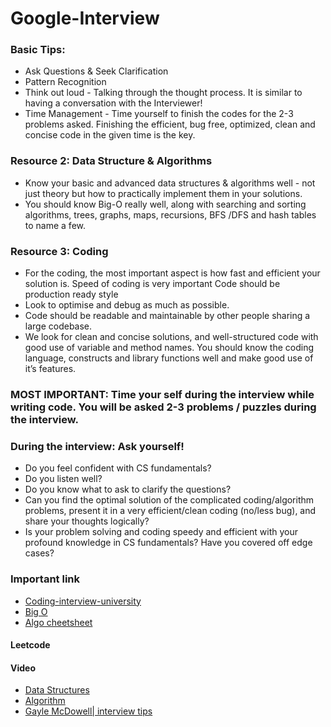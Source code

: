 # Google-Interview
### Basic Tips:
- Ask Questions & Seek Clarification
- Pattern Recognition
- Think out loud - Talking through the thought process. It is similar to having a conversation with the Interviewer!
- Time Management - Time yourself to finish the codes for the 2-3 problems asked. Finishing the efficient, bug free, optimized, clean and concise code in the given time is the key.
### Resource 2: Data Structure & Algorithms
- Know your basic and advanced data structures & algorithms well - not just theory but how to practically implement them in your solutions. 
- You should know Big-O really well, along with searching and sorting algorithms, trees, graphs, maps, recursions, BFS /DFS and hash tables to name a few.
### Resource 3: Coding

- For the coding, the most important aspect is how fast and efficient your solution is. Speed of coding is very important
Code should be production ready style
- Look to optimise and debug as much as possible. 
- Code should be readable and maintainable by other people sharing a large codebase.
- We look for clean and concise solutions, and well-structured code with good use of variable and method names. You should know the coding language, constructs and library functions well and make good use of it’s features.


### MOST IMPORTANT: Time your self during the interview while writing code. You will be asked 2-3 problems / puzzles during the interview.





### During the interview: Ask yourself!

- Do you feel confident with CS fundamentals?
- Do you listen well?
- Do you know what to ask to clarify the questions?
- Can you find the optimal solution of the complicated coding/algorithm problems, present it in a very efficient/clean coding (no/less bug), and share your thoughts logically?
- Is your problem solving and coding speedy and efficient with your profound knowledge in CS fundamentals?
Have you covered off edge cases?
### Important link
- [Coding-interview-university](https://github.com/jwasham/coding-interview-university#interview-process--general-interview-prep)
- [Big O](https://www.bigocheatsheet.com/)
- [Algo cheetsheet](https://algs4.cs.princeton.edu/cheatsheet/)
#### Leetcode
#### Video 
- [Data Structures](https://github.com/thepradip/JSDocSphinx-Documentation)
- [Algorithm](https://www.youtube.com/playlist?list=PLDN4rrl48XKpZkf03iYFl-O29szjTrs_O)
- [Gayle McDowell| interview tips](https://www.youtube.com/watch?v=rEJzOhC5ZtQ)

